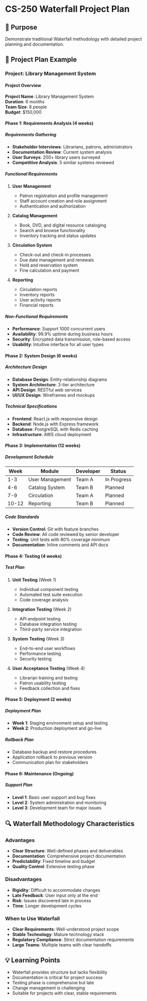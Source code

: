 # CS-250 Waterfall Project Plan

## 🎯 Purpose
Demonstrate traditional Waterfall methodology with detailed project planning and documentation.

## 📝 Project Plan Example

### Project: Library Management System

#### Project Overview
**Project Name**: Library Management System  
**Duration**: 6 months  
**Team Size**: 8 people  
**Budget**: $150,000  

#### Phase 1: Requirements Analysis (4 weeks)

##### Requirements Gathering
- **Stakeholder Interviews**: Librarians, patrons, administrators
- **Documentation Review**: Current system analysis
- **User Surveys**: 200+ library users surveyed
- **Competitive Analysis**: 5 similar systems reviewed

##### Functional Requirements
1. **User Management**
   - Patron registration and profile management
   - Staff account creation and role assignment
   - Authentication and authorization

2. **Catalog Management**
   - Book, DVD, and digital resource cataloging
   - Search and browse functionality
   - Inventory tracking and status updates

3. **Circulation System**
   - Check-out and check-in processes
   - Due date management and renewals
   - Hold and reservation system
   - Fine calculation and payment

4. **Reporting**
   - Circulation reports
   - Inventory reports
   - User activity reports
   - Financial reports

##### Non-Functional Requirements
- **Performance**: Support 1000 concurrent users
- **Availability**: 99.9% uptime during business hours
- **Security**: Encrypted data transmission, role-based access
- **Usability**: Intuitive interface for all user types

#### Phase 2: System Design (6 weeks)

##### Architecture Design
- **Database Design**: Entity-relationship diagrams
- **System Architecture**: 3-tier architecture
- **API Design**: RESTful web services
- **UI/UX Design**: Wireframes and mockups

##### Technical Specifications
- **Frontend**: React.js with responsive design
- **Backend**: Node.js with Express framework
- **Database**: PostgreSQL with Redis caching
- **Infrastructure**: AWS cloud deployment

#### Phase 3: Implementation (12 weeks)

##### Development Schedule
| Week | Module | Developer | Status |
|------|--------|-----------|--------|
| 1-3 | User Management | Team A | In Progress |
| 4-6 | Catalog System | Team B | Planned |
| 7-9 | Circulation | Team A | Planned |
| 10-12 | Reporting | Team B | Planned |

##### Code Standards
- **Version Control**: Git with feature branches
- **Code Review**: All code reviewed by senior developer
- **Testing**: Unit tests with 80% coverage minimum
- **Documentation**: Inline comments and API docs

#### Phase 4: Testing (4 weeks)

##### Test Plan
1. **Unit Testing** (Week 1)
   - Individual component testing
   - Automated test suite execution
   - Code coverage analysis

2. **Integration Testing** (Week 2)
   - API endpoint testing
   - Database integration testing
   - Third-party service integration

3. **System Testing** (Week 3)
   - End-to-end user workflows
   - Performance testing
   - Security testing

4. **User Acceptance Testing** (Week 4)
   - Librarian training and testing
   - Patron usability testing
   - Feedback collection and fixes

#### Phase 5: Deployment (2 weeks)

##### Deployment Plan
- **Week 1**: Staging environment setup and testing
- **Week 2**: Production deployment and go-live

##### Rollback Plan
- Database backup and restore procedures
- Application rollback to previous version
- Communication plan for stakeholders

#### Phase 6: Maintenance (Ongoing)

##### Support Plan
- **Level 1**: Basic user support and bug fixes
- **Level 2**: System administration and monitoring
- **Level 3**: Development team for major issues

## 🔍 Waterfall Methodology Characteristics

### Advantages
- **Clear Structure**: Well-defined phases and deliverables
- **Documentation**: Comprehensive project documentation
- **Predictability**: Fixed timeline and budget
- **Quality Control**: Extensive testing phase

### Disadvantages
- **Rigidity**: Difficult to accommodate changes
- **Late Feedback**: User input only at the end
- **Risk**: Issues discovered late in process
- **Time**: Longer development cycles

### When to Use Waterfall
- **Clear Requirements**: Well-understood project scope
- **Stable Technology**: Mature technology stack
- **Regulatory Compliance**: Strict documentation requirements
- **Large Teams**: Multiple teams with clear handoffs

## 💡 Learning Points
- Waterfall provides structure but lacks flexibility
- Documentation is critical for project success
- Testing phase is comprehensive but late
- Change management is challenging
- Suitable for projects with clear, stable requirements

